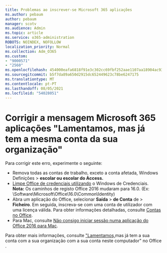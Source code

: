 ```yaml
---
title: Problemas ao inscrever-se Microsoft 365 aplicações
ms.author: pebaum
author: pebaum
manager: scotv
ms.audience: Admin
ms.topic: article
ms.service: o365-administration
ROBOTS: NOINDEX, NOFOLLOW
localization_priority: Normal
ms.collection: Adm_O365
ms.custom:
- "9000571"
- "2560"
ms.openlocfilehash: 454000eafa6818f91e3c302cc69fbf252aae1107aa18904ac93a4756d4db642b
ms.sourcegitcommit: b5f7da89a650d2915dc652449623c78be6247175
ms.translationtype: MT
ms.contentlocale: pt-PT
ms.lasthandoff: 08/05/2021
ms.locfileid: "54028051"
---
```

# <a name="fixing-the-microsoft-365-apps-sorry-another-account-from-your-organization-is-already-signed-in-message"></a>Corrigir a mensagem Microsoft 365 aplicações "Lamentamos, mas já tem a mesma conta da sua organização"

Para corrigir este erro, experimente o seguinte:

- Remova todas as contas de trabalho, exceto a conta afetada, Windows Definições > **escolar ou escolar do Access.**
- [Limpe Office de credenciais utilizando](https://docs.microsoft.com/office/troubleshoot/error-messages/another-account-already-signed-in#step-3-clear-cached-credentials-on-the-computer) o Windows de Credenciais.<br/>
    **Nota:** Os caminhos de registo Office 2016 mudaram para 16.0. (Ex: \Software\Microsoft\Office\16.0\Common\Identity\)
- Abra um aplicação do Office, selecionar **Saída**  >  **de Conta** de  >  **Ficheiro**. Em seguida, inscreva-se com uma conta de utilizador com uma licença válida. Para obter informações detalhadas, consulte [Contas no Office](https://support.office.com/article/accounts-in-office-628ea040-f265-49de-b986-be09c3ebf8a9).
- Para Mac, consulte [Não consigo iniciar sessão numa aplicação do Office 2016 para Mac](https://docs.microsoft.com/office365/troubleshoot/authentication/sign-in-to-office-2016-for-mac-fail).

Para obter mais informações, consulte ["Lamentamos,](https://docs.microsoft.com/office/troubleshoot/error-messages/another-account-already-signed-in)mas já tem a sua conta com a sua organização com a sua conta neste computador" no Office .